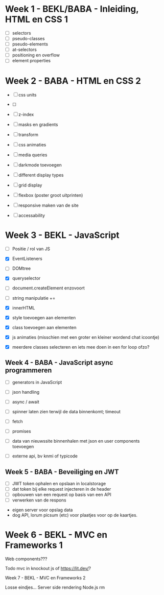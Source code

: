 # Week 1 - BEKL/BABA - Inleiding, HTML en CSS 1

- [ ] selectors
- [ ] pseudo-classes
- [ ] pseudo-elements
- [ ] at-selectors
- [ ] positioning en overflow
- [ ] element properties

# Week 2 - BABA - HTML en CSS 2

- [ ] css units
- [ ] 
- [ ] z-index
- [ ] masks en gradients
- [ ] transform
- [ ] css animaties
- [ ] media queries
- [ ] darkmode toevoegen
- [ ] different display types
- [ ] grid display
- [ ] flexbox (poster groot uitprinten)
- [ ] responsive maken van de site
- [ ] accessability


# Week 3 - BEKL - JavaScript

- [ ] Positie / rol van JS
- [X] EventListeners
- [ ] DOMtree
- [X] queryselector
- [ ] document.createElement enzovoort
- [ ] string manipulatie += 
- [X] innerHTML 
- [X] style toevoegen aan elementen
- [X] class toevoegen aan elementen
- [X] js animaties (misschien met een groter en kleiner wordend chat icoontje)
- [X] meerdere classes selecteren en iets mee doen in een for loop ofzo?


## Week 4 - BABA - JavaScript async programmeren

- [ ] generators in JavaScript
- [ ] json handling
- [ ] async / await
- [ ] spinner laten zien terwijl de data binnenkomt; timeout
- [ ] fetch
- [ ] promises
- [ ] data van nieuwssite binnenhalen met json en user components toevoegen
- [ ] externe api, bv knmi of typicode


## Week 5 - BABA - Beveiliging en JWT

- [ ] JWT token ophalen en opslaan in localstorage
- [ ] dat token bij elke request injecteren in de header
- [ ] opbouwen van een request op basis van een API
- [ ] verwerken van de respons 

- eigen server voor opslag data
- dog API, lorum picsum (etc) voor plaatjes voor op de kaartjes.


# Week 6 - BEKL - MVC en Frameworks 1

Web components???

Todo mvc in knockout js of https://lit.dev/?

Week 7 - BEKL - MVC en Frameworks 2

Losse eindjes...
Server side rendering
Node.js
rm